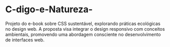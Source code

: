 # C-digo-e-Natureza-
Projeto do e-book sobre CSS sustentável, explorando práticas ecológicas no design web. A proposta visa integrar o design responsivo com conceitos ambientais, promovendo uma abordagem consciente no desenvolvimento de interfaces web.
